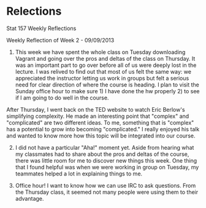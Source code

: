 Relections
==========

Stat 157 Weekly Reflections

Weekly Reflection of Week 2 - 09/09/2013

1) This week we have spent the whole class on Tuesday downloading Vagrant and going over the pros and deltas of the class on Thursday.
It was an important part to go over before all of us were deeply lost in the lecture. I was relived to find out that most of us felt the same way: we appreciated the instructor letting us work in groups but felt a serious need for clear direction of where the course is heading.
I plan to visit the Sunday office hour to make sure 1) I have done the hw properly 2) to see if I am going to do well in the course.

After Thursday, I went back on the TED website to watch Eric Berlow's simplifying complexity. He made an interesting point that "complex" and "complicated" are two different ideas. To me, something that is "complex" has a potential to grow into becoming "complicated." I really enjoyed his talk and wanted to know more how this topic will be integrated into our course. 


2) I did not have a particular "Aha!" moment yet. Aside from hearing what my classmates had to share about the pros and deltas of the course, there was little room for me to discover new things this week. One thing that I found helpful was when we were working in group on Tuesday, my teammates helped a lot in explaining things to me. 
 

3) Office hour! I want to know how we can use IRC to ask questions. From the Thursday class, it seemed not many people were using them to their advantage.

